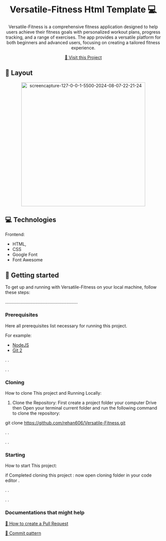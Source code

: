                   
 
<h1 align="center" style="font-weight: bold;">Versatile-Fitness Html Template 💻</h1>


<p align="center">Versatile-Fitness is a comprehensive fitness application designed to help users achieve their fitness goals with personalized workout plans, progress tracking, and a range of exercises. The app provides a versatile platform for both beginners and advanced users, focusing on creating a tailored fitness experience. </p>


<p align="center">
<a href="https://rehan606.github.io/Versatile-Fitness/">📱 Visit this Project</a>
</p>
 
<h2 id="layout">🎨 Layout</h2>

<p align="center">
<img src="https://i.ibb.co/Th9wBfY/screencapture-127-0-0-1-5500-2024-08-07-22-21-24.png" alt="screencapture-127-0-0-1-5500-2024-08-07-22-21-24" border="0" width="400px">

</p>
 
<h2 id="technologies">💻 Technologies</h2>

Frontend: 
- HTML, 
- CSS
- Google Font
- Font Awesome 
 
<h2 id="started">🚀 Getting started</h2>

To get up and running with Versatile-Fitness on your local machine, follow these steps:

..........................................................
 
<h3>Prerequisites</h3>

Here all prerequisites  list necessary for running this project. 

For example:

- [NodeJS](https://nodejs.org/en/download/prebuilt-installer)
- [Git 2](https://git-scm.com/)

.
.

.
.
 
<h3>Cloning</h3>

How to clone This project and Running Locally:

1. Clone the Repository:
    First create a project folder your computer Drive 
    then
    Open your terminal current folder and run the 
    following command to clone the repository:

git clone https://github.com/rehan606/Versatile-Fitness.git


.
.

.
.

 
<h3>Starting</h3>

How to start This project:

if Completed cloning this project :
    now open cloning folder in your code editor .

.
.

.
.

 
<h3>Documentations that might help</h3>

[📝 How to create a Pull Request](https://www.atlassian.com/br/git/tutorials/making-a-pull-request)

[💾 Commit pattern](https://gist.github.com/joshbuchea/6f47e86d2510bce28f8e7f42ae84c716)
